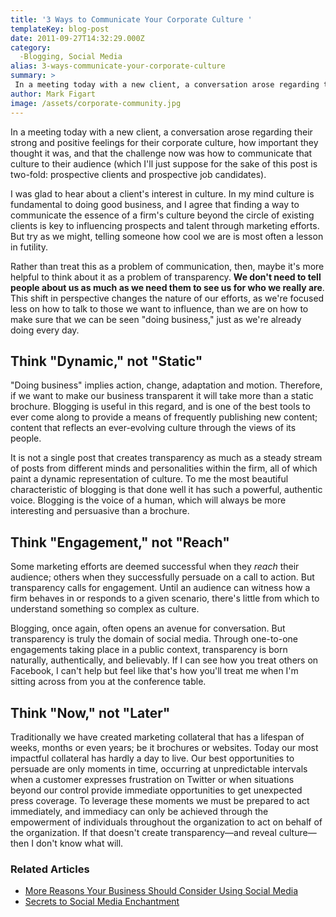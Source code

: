 ```yaml
---
title: '3 Ways to Communicate Your Corporate Culture '
templateKey: blog-post
date: 2011-09-27T14:32:29.000Z
category: 
  -Blogging, Social Media
alias: 3-ways-communicate-your-corporate-culture
summary: > 
 In a meeting today with a new client, a conversation arose regarding their strong and positive feelings for their corporate culture, how important they thought it was, and that the challenge now was how to communicate that culture to their audience (which I'll just suppose for the sake of this post is two-fold: prospective clients and prospective job candidates).
author: Mark Figart
image: /assets/corporate-community.jpg
---
```


In a meeting today with a new client, a conversation arose regarding their strong and positive feelings for their corporate culture, how important they thought it was, and that the challenge now was how to communicate that culture to their audience (which I'll just suppose for the sake of this post is two-fold: prospective clients and prospective job candidates).

I was glad to hear about a client's interest in culture. In my mind culture is fundamental to doing good business, and I agree that finding a way to communicate the essence of a firm's culture beyond the circle of existing clients is key to influencing prospects and talent through marketing efforts. But try as we might, telling someone how cool we are is most often a lesson in futility. 

Rather than treat this as a problem of communication, then, maybe it's more helpful to think about it as a problem of transparency. **We don't need to tell people about us as much as we need them to see us for who we really are**. This shift in perspective changes the nature of our efforts, as we're focused less on how to talk to those we want to influence, than we are on how to make sure that we can be seen "doing business," just as we're already doing every day.

Think "Dynamic," not "Static"
-----------------------------

"Doing business" implies action, change, adaptation and motion. Therefore, if we want to make our business transparent it will take more than a static brochure. Blogging is useful in this regard, and is one of the best tools to ever come along to provide a means of frequently publishing new content; content that reflects an ever-evolving culture through the views of its people.  

It is not a single post that creates transparency as much as a steady stream of posts from different minds and personalities within the firm, all of which paint a dynamic representation of culture. To me the most beautiful characteristic of blogging is that done well it has such a powerful, authentic voice. Blogging is the voice of a human, which will always be more interesting and persuasive than a brochure. 

Think "Engagement," not "Reach"
-------------------------------

Some marketing efforts are deemed successful when they _reach_ their audience; others when they successfully persuade on a call to action. But transparency calls for engagement. Until an audience can witness how a firm behaves in or responds to a given scenario, there's little from which to understand something so complex as culture.

Blogging, once again, often opens an avenue for conversation. But transparency is truly the domain of social media. Through one-to-one engagements taking place in a public context, transparency is born naturally, authentically, and believably. If I can see how you treat others on Facebook, I can't help but feel like that's how you'll treat me when I'm sitting across from you at the conference table.

Think "Now," not "Later"
------------------------

Traditionally we have created marketing collateral that has a lifespan of weeks, months or even years; be it brochures or websites. Today our most impactful collateral has hardly a day to live. Our best opportunities to persuade are only moments in time, occurring at unpredictable intervals when a customer expresses frustration on Twitter or when situations beyond our control provide immediate opportunities to get unexpected press coverage. To leverage these moments we must be prepared to act immediately, and immediacy can only be achieved through the empowerment of individuals throughout the organization to act on behalf of the organization. If that doesn't create transparency—and reveal culture—then I don't know what will.

### Related Articles

*   [More Reasons Your Business Should Consider Using Social Media](/insights/more-reasons-your-business-should-consider-social-media)
*   [Secrets to Social Media Enchantment](/insights/secrets-social-media-enchantment)